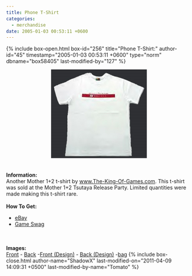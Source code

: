 ```yaml
---
title: Phone T-Shirt
categories:
  - merchandise
date: 2005-01-03 00:53:11 +0600
---
```

{% include box-open.html box-id="256" title="Phone T-Shirt:" author-id="45" timestamp="2005-01-03 00:53:11 +0600" type="norm" dbname="box58405" last-modified-by="127" %}
	<center>
	<img src="/merchandise/images/ps_title.jpg" border="0" alt="Phone T-Shirt" />
	</center>
	<br /><br />
	<b>Information:</b>
	<br />
	Another Mother 1+2 t-shirt by <a href="http://www.the-king-of-games.com">www.The-King-Of-Games.com</a>. 
	This t-shirt was sold at the Mother 1+2 Tsutaya Release Party. Limited quantities were made making this t-shirt rare.
	<br /><br />
	<b>How To Get:</b>
	<br />
	<ul>
	<li><a href="http://www.ebay.com">eBay</a></li>
        <li><a href="http://gameswag.com/view/mother-12-hobonichi-x-the-king-of-games-mr-saturn-t-shirt/">Game Swag</a></li>
	</ul>
	<br /><br />
	<b>Images:</b>
	<br />
	<a href="/merchandise/images/ps_front.jpg">Front</a> - <a href="/merchandise/images/ps_back.jpg">Back</a> -<a href="/merchandise/images/ps_fdesign.jpg">Front (Design)</a> -
	<a href="/merchandise/images/ps_bdesign.jpg">Back (Design)</a> -<a href="/merchandise/images/ps_bag.jpg">bag</a>
{% include box-close.html author-name="ShadowX" last-modified-on="2011-04-09 14:09:31 +0500" last-modified-by-name="Tomato" %}
